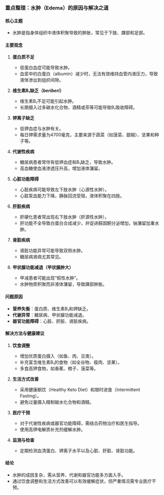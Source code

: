 ### 重点整理：水肿（Edema）的原因与解决之道

#### 核心主题
- 水肿是指身体组织中液体积聚导致的肿胀，常见于下肢、踝部和足部。

#### 主要观念
1. **蛋白质不足**  
   - 低蛋白血症可能导致水肿。  
   - 血浆中的白蛋白（albumin）减少时，无法有效维持血管内液压力，导致液体渗出到组织间隙。
   
2. **维生素B₁缺乏（_beriberi_）**  
   - 维生素B₁不足可能引起水肿。  
   - 长期摄入过多碳水化合物、酒精或茶等可能导致B₁吸收障碍。

3. **钾离子缺乏**  
   - 低钾血症与水肿有关。  
   - 每日钾需求量为4700毫克，主要来源于蔬菜（如菠菜、甜椒）、坚果和种子等。

4. **代谢性疾病**  
   - 糖尿病患者常伴有低钾血症和B₁缺乏，导致水肿。  
   - 高血糖使血液渗透压升高，增加液体潴留。

5. **心脏功能障碍**  
   - 心脏疾病可能导致左下肢水肿（心源性水肿）。  
   - 心脏泵血能力下降，静脉回流受阻，液体积聚在四肢。

6. **肝脏疾病**  
   - 肝硬化患者常出现右下肢水肿（肝源性水肿）。  
   - 肝功能不全导致白蛋白合成减少，并促进醛固酮分泌增加，钠潴留加重水肿。

7. **肾脏疾病**  
   - 肾脏功能异常可能导致双侧水肿。  
   - 糖尿病肾病尤其常见。

8. **甲状腺功能减退（甲状腺肿大）**  
   - 甲减患者可能出现“假性水肿”。  
   - 水肿物质积聚而非液体潴留，导致踝部肿胀。

#### 问题原因
- **营养失衡**：蛋白质、维生素B₁和钾缺乏。  
- **代谢异常**：糖尿病、甲状腺功能减退。  
- **器官功能障碍**：心脏、肝脏、肾脏疾病。  

#### 解决方法与健康建议
1. **饮食调整**  
   - 增加优质蛋白摄入（如鱼、肉、豆类）。  
   - 补充富含维生素B₁的食物（如全谷物、瘦肉、坚果）。  
   - 多食高钾食物，如香蕉、橙子、菠菜等。  

2. **生活方式改善**  
   - 采用健康酮饮（Healthy Keto Diet）和限时进食（Intermittent Fasting）。  
   - 避免过量摄入精制碳水化合物和酒精。  

3. **医疗干预**  
   - 对于代谢性疾病或器官功能障碍，需结合药物治疗和医生指导。  
   - 使用高钾电解质补充剂缓解水肿。  

4. **监测与检查**  
   - 定期检测血清蛋白、钾离子水平以及心脏、肝脏、肾脏功能。  

#### 结论
- 水肿的成因复杂，需从营养、代谢和器官功能多方面入手。  
- 通过饮食调整和生活方式改善可以有效缓解症状，但严重情况需专业医疗干预。